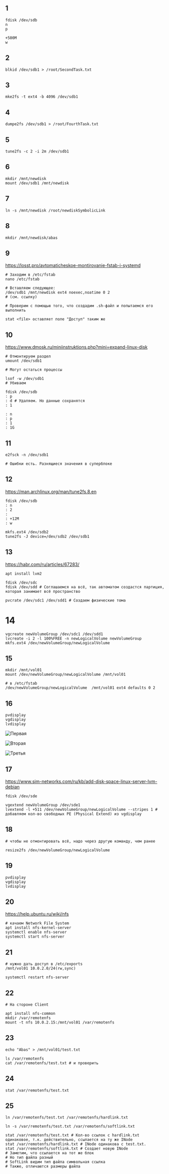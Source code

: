 ## 1
```
fdisk /dev/sdb
n
p

+500M
w
```
## 2
```
blkid /dev/sdb1 > /root/SecondTask.txt
```
## 3
```
mke2fs -t ext4 -b 4096 /dev/sdb1
```
## 4
```
dumpe2fs /dev/sdb1 > /root/FourthTask.txt
```
## 5
```
tune2fs -c 2 -i 2m /dev/sdb1
```
## 6
```
mkdir /mnt/newdisk
mount /dev/sdb1 /mnt/newdisk
```
## 7
```
ln -s /mnt/newdisk /root/newdiskSymbolicLink
```
## 8
```
mkdir /mnt/newdisk/abas
```
## 9
https://losst.pro/avtomaticheskoe-montirovanie-fstab-i-systemd
```
# Заходим в /etc/fstab
nano /etc/fstab

# Вставляем следующее:
/dev/sdb1 /mnt/newdisk ext4 noexec,noatime 0 2
# (см. ссылку)

# Проверим с помощью того, что создадим .sh-файл и попытаемся его выполнить

stat <file> оставляет поле "Доступ" таким же
```

## 10
https://www.dmosk.ru/miniinstruktions.php?mini=expand-linux-disk
```
# Отмонтируем раздел
umount /dev/sdb1

# Могут остаться процессы

lsof -w /dev/sdb1
# Убиваем

fdisk /dev/sdb
: p
: d # Удаляем. Но данные сохранятся
: 1

: n
: p
: 1
: 1G
```

## 11
```
e2fsck -n /dev/sdb1

# Ошибки есть. Разнящиеся значения в суперблоке
```
## 12
https://man.archlinux.org/man/tune2fs.8.en
```
fdisk /dev/sdb
: n
: 2
:
: +12M
: w

mkfs.ext4 /dev/sdb2
tune2fs -J device=/dev/sdb2 /dev/sdb1
```
## 13
https://habr.com/ru/articles/67283/
```
apt install lvm2

fdisk /dev/sdc
fdisk /dev/sdd # Соглашаемся на всё, так автоматом создастся партиция, которая занимает всё пространство

pvcrate /dev/sdc1 /dev/sdd1 # Создаем физические тома
```

# 14
```
vgcreate newVolumeGroup /dev/sdc1 /dev/sdd1
lvcreate -i 2 -l 100%FREE -n newLogicalVolume newVolumeGroup
mkfs.ext4 /dev/newVolumeGroup/newLogicalVolume
```
## 15
```
mkdir /mnt/vol01
mount /dev/newVolumeGroup/newLogicalVolume /mnt/vol01

# в /etc/fstab
/dev/newVolumeGroup/newLogicalVolume  /mnt/vol01 ext4 defaults 0 2
```

## 16
```
pvdisplay
vgdisplay
lvdisplay
```
![Первая](Pasted%20image%2020250222184425.png)

![Вторая](Pasted%20image%2020250222184450.png)

![Третья](Pasted%20image%2020250222184506.png)
## 17
https://www.sim-networks.com/ru/kb/add-disk-space-linux-server-lvm-debian
```
fdisk /dev/sde

vgextend newVolumeGroup /dev/sde1
lvextend -l +511 /dev/newVolumeGroup/newLogicalVolume --stripes 1 # добавляем кол-во свободных PE (Physical Extend) из vgdisplay 
```
## 18
```
# чтобы не отмонтировать всё, надо через другую команду, чем ранее

resize2fs /dev/newVolumeGroup/newLogicalVolume
```

## 19
```
pvdisplay
vgdisplay
lvdisplay 
```

## 20
https://help.ubuntu.ru/wiki/nfs
```
# качаем Network File System
apt install nfs-kernel-server 
systemctl enable nfs-server 
systemctl start nfs-server
```

## 21
```
# нужно дать доступ в /etc/exports
/mnt/vol01 10.0.2.0/24(rw,sync)

systemctl restart nfs-server
```

## 22
```
# На стороне Client

apt install nfs-common
mkdir /var/remotenfs
mount -t nfs 10.0.2.15:/mnt/vol01 /var/remotenfs
```

## 23
```
echo "Abas" > /mnt/vol01/test.txt

ls /var/remotenfs
cat /var/remotenfs/test.txt # и проверить
```

## 24
```
stat /var/remotenfs/test.txt
```
## 25
```
ln /var/remotenfs/test.txt /var/remotenfs/hardlink.txt

ln -s /var/remotenfs/test.txt /var/remotenfs/softlink.txt

stat /var/remotenfs/test.txt # Кол-во ссылок с hardlink.txt одинаковое, т.к. действительно, ссылается на ту же INode
stat /var/remotenfs/hardlink.txt # INode одинакова с test.txt. 
stat /var/remotenfs/softlink.txt # Создает новую INode
# Заметим, что ссылается на тот же блок
# Но тип файла разный
# SoftLink видим тип файла символьная ссылка
# Также, отличаются размеры файла
```
